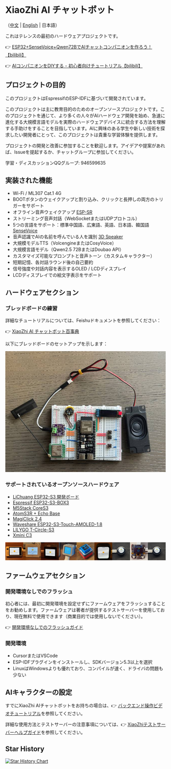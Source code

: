 # XiaoZhi AI チャットボット

（[中文](README.md) | [English](README_en.md) | 日本語）

これはテレンスの最初のハードウェアプロジェクトです。

👉 [ESP32+SenseVoice+Qwen72BでAIチャットコンパニオンを作ろう！【bilibili】](https://www.bilibili.com/video/BV11msTenEH3/?share_source=copy_web&vd_source=ee1aafe19d6e60cf22e60a93881faeba)

👉 [AIコンパニオンをDIYする - 初心者向けチュートリアル【bilibili】](https://www.bilibili.com/video/BV1XnmFYLEJN/)

## プロジェクトの目的

このプロジェクトはEspressifのESP-IDFに基づいて開発されています。

このプロジェクトは主に教育目的のためのオープンソースプロジェクトです。このプロジェクトを通じて、より多くの人々がAIハードウェア開発を始め、急速に進化する大規模言語モデルを実際のハードウェアデバイスに統合する方法を理解する手助けをすることを目指しています。AIに興味のある学生や新しい技術を探求したい開発者にとって、このプロジェクトは貴重な学習体験を提供します。

プロジェクトの開発と改善に参加することを歓迎します。アイデアや提案があれば、Issueを提起するか、チャットグループに参加してください。

学習・ディスカッションQQグループ: 946599635

## 実装された機能

- Wi-Fi / ML307 Cat.1 4G
- BOOTボタンのウェイクアップと割り込み、クリックと長押しの両方のトリガーをサポート
- オフライン音声ウェイクアップ [ESP-SR](https://github.com/espressif/esp-sr)
- ストリーミング音声対話（WebSocketまたはUDPプロトコル）
- 5つの言語をサポート：標準中国語、広東語、英語、日本語、韓国語 [SenseVoice](https://github.com/FunAudioLLM/SenseVoice)
- 音声認識でAIの名前を呼んでいる人を識別 [3D Speaker](https://github.com/modelscope/3D-Speaker)
- 大規模モデルTTS（VolcengineまたはCosyVoice）
- 大規模言語モデル（Qwen2.5 72BまたはDoubao API）
- カスタマイズ可能なプロンプトと音声トーン（カスタムキャラクター）
- 短期記憶、各対話ラウンド後の自己要約
- 信号強度や対話内容を表示するOLED / LCDディスプレイ
- LCDディスプレイでの絵文字表示をサポート

## ハードウェアセクション

### ブレッドボードの練習

詳細なチュートリアルについては、Feishuドキュメントを参照してください：

👉 [XiaoZhi AI チャットボット百事典](https://ccnphfhqs21z.feishu.cn/wiki/F5krwD16viZoF0kKkvDcrZNYnhb?from=from_copylink)

以下にブレッドボードのセットアップを示します：

![ブレッドボードのセットアップ](docs/wiring2.jpg)

### サポートされているオープンソースハードウェア

- <a href="https://oshwhub.com/li-chuang-kai-fa-ban/li-chuang-shi-zhan-pai-esp32-s3-kai-fa-ban" target="_blank" title="LiChuang ESP32-S3 開発ボード">LiChuang ESP32-S3 開発ボード</a>
- <a href="https://github.com/espressif/esp-box" target="_blank" title="Espressif ESP32-S3-BOX3">Espressif ESP32-S3-BOX3</a>
- <a href="https://docs.m5stack.com/zh_CN/core/CoreS3" target="_blank" title="M5Stack CoreS3">M5Stack CoreS3</a>
- <a href="https://docs.m5stack.com/en/atom/Atomic%20Echo%20Base" target="_blank" title="AtomS3R + Echo Base">AtomS3R + Echo Base</a>
- <a href="https://gf.bilibili.com/item/detail/1108782064" target="_blank" title="MagiClick 2.4">MagiClick 2.4</a>
- <a href="https://www.waveshare.net/shop/ESP32-S3-Touch-AMOLED-1.8.htm" target="_blank" title="Waveshare ESP32-S3-Touch-AMOLED-1.8">Waveshare ESP32-S3-Touch-AMOLED-1.8</a>
- <a href="https://github.com/Xinyuan-LilyGO/T-Circle-S3" target="_blank" title="LILYGO T-Circle-S3">LILYGO T-Circle-S3</a>
- <a href="https://oshwhub.com/tenclass01/xmini_c3" target="_blank" title="Xmini C3">Xmini C3</a>

<div style="display: flex; justify-content: space-between;">
  <a href="docs/v1/lichuang-s3.jpg" target="_blank" title="LiChuang ESP32-S3 開発ボード">
    <img src="docs/v1/lichuang-s3.jpg" width="240" />
  </a>
  <a href="docs/v1/espbox3.jpg" target="_blank" title="Espressif ESP32-S3-BOX3">
    <img src="docs/v1/espbox3.jpg" width="240" />
  </a>
  <a href="docs/v1/m5cores3.jpg" target="_blank" title="M5Stack CoreS3">
    <img src="docs/v1/m5cores3.jpg" width="240" />
  </a>
  <a href="docs/v1/atoms3r.jpg" target="_blank" title="AtomS3R + Echo Base">
    <img src="docs/v1/atoms3r.jpg" width="240" />
  </a>
  <a href="docs/v1/magiclick.jpg" target="_blank" title="MagiClick 2.4">
    <img src="docs/v1/magiclick.jpg" width="240" />
  </a>
  <a href="docs/v1/waveshare.jpg" target="_blank" title="Waveshare ESP32-S3-Touch-AMOLED-1.8">
    <img src="docs/v1/waveshare.jpg" width="240" />
  </a>
  <a href="docs/lilygo-t-circle-s3.jpg" target="_blank" title="LILYGO T-Circle-S3">
    <img src="docs/lilygo-t-circle-s3.jpg" width="240" />
  </a>
  <a href="docs/xmini-c3.jpg" target="_blank" title="Xmini C3">
    <img src="docs/xmini-c3.jpg" width="240" />
  </a>
  <a href="docs/lilygo-t-circle-s3.jpg" target="_blank" title="LILYGO T-Circle-S3">
    <img src="docs/lilygo-t-circle-s3.jpg" width="240" />
  </a>
</div>

## ファームウェアセクション

### 開発環境なしでのフラッシュ

初心者には、最初に開発環境を設定せずにファームウェアをフラッシュすることをお勧めします。ファームウェアは著者が提供するテストサーバーを使用しており、現在無料で使用できます（商業目的では使用しないでください）。

👉 [開発環境なしでのフラッシュガイド](https://ccnphfhqs21z.feishu.cn/wiki/Zpz4wXBtdimBrLk25WdcXzxcnNS)

### 開発環境

- CursorまたはVSCode
- ESP-IDFプラグインをインストールし、SDKバージョン5.3以上を選択
- LinuxはWindowsよりも優れており、コンパイルが速く、ドライバの問題も少ない

## AIキャラクターの設定

すでにXiaoZhi AIチャットボットをお持ちの場合は、👉 [バックエンド操作ビデオチュートリアル](https://www.bilibili.com/video/BV1jUCUY2EKM/)を参照してください。

詳細な使用方法とテストサーバーの注意事項については、👉 [XiaoZhiテストサーバーヘルプガイド](https://xiaozhi.me/help)を参照してください。

## Star History

<a href="https://star-history.com/#78/xiaozhi-esp32&Date">
 <picture>
   <source media="(prefers-color-scheme: dark)" srcset="https://api.star-history.com/svg?repos=78/xiaozhi-esp32&type=Date&theme=dark" />
   <source media="(prefers-color-scheme: light)" srcset="https://api.star-history.com/svg?repos=78/xiaozhi-esp32&type=Date" />
   <img alt="Star History Chart" src="https://api.star-history.com/svg?repos=78/xiaozhi-esp32&type=Date" />
 </picture>
</a> 
